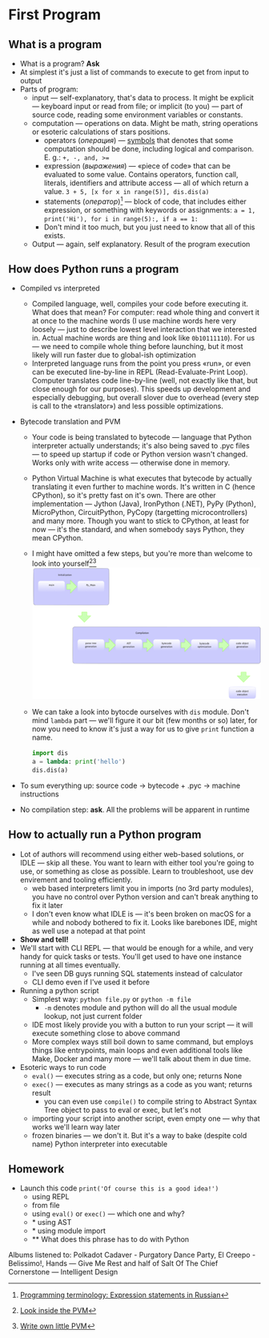 # First Program

## What is a program

* What is a program? **Ask**
* At simplest it's just a list of commands to execute to get from input to output
* Parts of program:
  * input — self-explanatory, that's data to process. It might be explicit — keyboard input or read from file; or implicit (to you) — part of source code, reading some environment variables or constants.
  * computation — operations on data. Might be math, string operations or esoteric calculations of stars positions.
    * operators (*операция*) — [symbols](https://docs.python.org/release/2.5.2/ref/operators.html) that denotes that some computation should be done, including logical and comparison. E. g.: `+, -, and, >=`
    * expression (*выражения*) — «piece of code» that can be evaluated to some value. Contains operators, function call, literals, identifiers and attribute access — all of which return a value. `3 + 5, [x for x in range(5)], dis.dis(a)`
    * statements (*оператор*)[^3] — block of code, that includes either expression, or something with keywords or assignments: `a = 1, print('Hi'), for i in range(5):, if a == 1:`
    * Don't mind it too much, but you just need to know that all of this exists.
  * Output — again, self explanatory. Result of the program execution

## How does Python runs a program

* Compiled vs interpreted

  * Compiled language, well, compiles your code before executing it. What does that mean? For computer: read whole thing and convert it at once to the machine words (I use machine words here very loosely — just to describe lowest level interaction that we interested in. Actual machine words are thing and look like `0b10111110`). For us — we need to compile whole thing before launching, but it most likely will run faster due to global-ish optimization
  * Interpreted language runs from the point you press «run», or even can be executed line-by-line in REPL (Read-Evaluate-Print Loop). Computer translates code line-by-line (well, not exactly like that, but close enough for our purposes). This speeds up development and especially debugging, but overall slover due to overhead (every step is call to the «translator») and less possible optimizations.

* Bytecode translation and PVM

  * Your code is being translated to bytecode — language that Python interpreter actually understands; it's also being saved to .pyc files — to speed up startup if code or Python version wasn't changed. Works only with write access — otherwise done in memory.

  * Python Virtual Machine is what executes that bytecode by actually translating it even further to machine words. It's written in C (hence CPython), so it's pretty fast on it's own. There are other implementation — Jython (Java), IronPython (.NET), PyPy (Python), MicroPython, CircuitPython, PyCopy (targetting microcontrollers) and many more. Though you want to stick to CPython, at least for now — it's the standard, and when somebody says Python, they mean CPython.

  * I might have omitted a few steps, but you're more than welcome to look into yourself[^1][^2]
    <img src="./img/2_pvm_overview.png" alt="pvm" style="zoom:45%;" />

  * We can take a look into bytocde ourselves with `dis` module. Don't mind `lambda` part — we'll figure it our bit (few months or so) later, for now you need to know it's just a way for us to give `print` function a name.

    ```python
    import dis
    a = lambda: print('hello')
    dis.dis(a)
    ```

* To sum everything up: source code -> bytecode + .pyc -> machine instructions

* No compilation step: **ask**. All the problems will be apparent in runtime

## How to actually run a Python program

* Lot of authors will recommend using either web-based solutions, or IDLE — skip all these. You want to learn with either tool you're going to use, or something as close as possible. Learn to troubleshoot, use dev envirement and tooling efficiently.
  * web based interpreters limit you in imports (no 3rd party modules), you have no control over Python version and can't break anything to fix it later
  * I don't even know what IDLE is — it's been broken on macOS for a while and nobody bothered to fix it. Looks like barebones IDE, might as well use a notepad at that point
* **Show and tell!**
* We'll start with CLI REPL — that would be enough for a while, and very handy for quick tasks or tests. You'll get used to have one instance running at all times eventually.
  * I've seen DB guys running SQL statements instead of calculator
  * CLI demo even if I've used it before
* Running a python script
  * Simplest way: `python file.py` or `python -m file`
    * `-m` denotes module and python will do all the usual module lookup, not just current folder
  * IDE most likely provide you with a button to run your script — it will execute something close to above command
  * More complex ways still boil down to same command, but employs things like entrypoints, main loops and even additional tools like Make, Docker and many more — we'll talk about them in due time.
* Esoteric ways to run code
  * `eval()` — executes string as a code, but only one; returns None
  * `exec()` — executes as many strings as a code as you want; returns result
    * you can even use `compile()` to compile string to Abstract Syntax Tree object to pass to eval or exec, but let's not
  * importing your script into another script, even empty one — why that works we'll learn way later
  * frozen binaries — we don't it. But it's a way to bake (despite cold name) Python interpreter into executable

## Homework

* Launch this code `print('Of course this is a good idea!')` 
  * using REPL
  * from file
  * using `eval()` or `exec()` — which one and why?
  * \* using AST
  * \* using module import
  * \*\* What does this phrase has to do with Python

[^1]: [Look inside the PVM](https://leanpub.com/insidethepythonvirtualmachine/read)
[^2]: [Write own little PVM](https://stackoverflow.com/questions/61891199/does-python-virtual-machine-require-a-cpu-to-execute-the-bytecode)
[^3]: [Programming terminology: Expression statements in Russian](https://russian.stackexchange.com/questions/7583/programming-terminology-expression-statements-in-russian)

Albums listened to: Polkadot Cadaver - Purgatory Dance Party, El Creepo - Belissimo!, Hands — Give Me Rest and half of Salt Of The Chief Cornerstone — Intelligent Design

